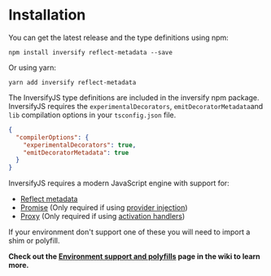 # Installation

You can get the latest release and the type definitions using npm:

```
npm install inversify reflect-metadata --save
```

Or using yarn:
```
yarn add inversify reflect-metadata
```

The InversifyJS type definitions are included in the inversify npm package. InversifyJS requires the `experimentalDecorators`, `emitDecoratorMetadata`and `lib` compilation options in your `tsconfig.json` file.

```json
{
  "compilerOptions": {
    "experimentalDecorators": true,
    "emitDecoratorMetadata": true
  }
}
```

InversifyJS requires a modern JavaScript engine with support for:

- [Reflect metadata](https://github.com/rbuckton/ReflectDecorators/blob/master/spec/metadata.md)
- [Promise](https://developer.mozilla.org/en-US/docs/Web/JavaScript/Reference/Global_Objects/Promise) (Only required if using [provider injection](https://github.com/inversify/InversifyJS#injecting-a-provider-asynchronous-factory))
- [Proxy](https://developer.mozilla.org/en-US/docs/Web/JavaScript/Reference/Global_Objects/Proxy) (Only required if using [activation handlers](https://github.com/inversify/InversifyJS/blob/master/wiki/activation_handler.md))

If your environment don't support one of these you will need to import a shim or polyfill.

**Check out the [Environment support and polyfills](https://github.com/inversify/InversifyJS/blob/master/wiki/environment.md)
page in the wiki to learn more.**
